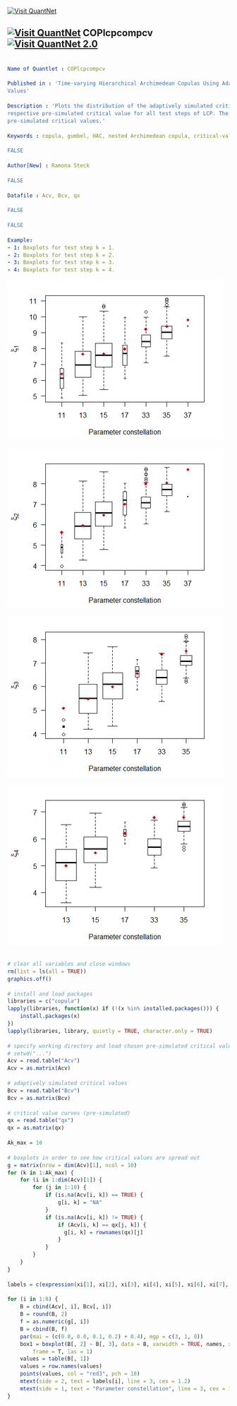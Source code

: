 
[<img src="https://github.com/QuantLet/Styleguide-and-Validation-procedure/blob/master/pictures/banner.png" alt="Visit QuantNet">](http://quantlet.de/index.php?p=info)

## [<img src="https://github.com/QuantLet/Styleguide-and-Validation-procedure/blob/master/pictures/qloqo.png" alt="Visit QuantNet">](http://quantlet.de/) **COPlcpcompcv** [<img src="https://github.com/QuantLet/Styleguide-and-Validation-procedure/blob/master/pictures/QN2.png" width="60" alt="Visit QuantNet 2.0">](http://quantlet.de/d3/ia)

```yaml

Name of Quantlet : COPlcpcompcv

Published in : 'Time-varying Hierarchical Archimedean Copulas Using Adaptively Simulated Critical
Values'

Description : 'Plots the distribution of the adaptively simulated critical values around the
respective pre-simulated critical value for all test steps of LCP. The red points mark the
pre-simulated critical values.'

Keywords : copula, gumbel, HAC, nested Archimedean copula, critical-value, plot, boxplot

FALSE

Author[New] : Ramona Steck

FALSE

Datafile : Acv, Bcv, qx

FALSE

FALSE

Example: 
- 1: Boxplots for test step k = 1.
- 2: Boxplots for test step k = 2.
- 3: Boxplots for test step k = 3.
- 4: Boxplots for test step k = 4.

```

![Picture1](COPlcpcompcv1.png)

![Picture2](COPlcpcompcv2.png)

![Picture3](COPlcpcompcv3.png)

![Picture4](COPlcpcompcv4.png)


```r

# clear all variables and close windows
rm(list = ls(all = TRUE))
graphics.off()

# install and load packages
libraries = c("copula")
lapply(libraries, function(x) if (!(x %in% installed.packages())) {
    install.packages(x)
})
lapply(libraries, library, quietly = TRUE, character.only = TRUE)

# specify working directory and load chosen pre-simulated critical values
# setwd("...")
Acv = read.table("Acv")
Acv = as.matrix(Acv)

# adaptively simulated critical values
Bcv = read.table("Bcv")
Bcv = as.matrix(Bcv)

# critical value curves (pre-simulated)
qx = read.table("qx")
qx = as.matrix(qx)

Ak_max = 10

# boxplots in order to see how critical values are spread out
g = matrix(nrow = dim(Acv)[1], ncol = 10)
for (k in 1:Ak_max) {
    for (i in 1:dim(Acv)[1]) {
        for (j in 1:10) {
            if (is.na(Acv[i, k]) == TRUE) {
                g[i, k] = "NA"
            }
            if (is.na(Acv[i, k]) != TRUE) {
                if (Acv[i, k] == qx[j, k]) {
                  g[i, k] = rownames(qx)[j]
                }
            }
        }
    }
}

labels = c(expression(xi[1], xi[2], xi[3], xi[4], xi[5], xi[6], xi[7], xi[8]))

for (i in 1:8) {
    B = cbind(Acv[, i], Bcv[, i])
    B = round(B, 2)
    f = as.numeric(g[, i])
    B = cbind(B, f)
    par(mai = (c(0.8, 0.8, 0.1, 0.2) + 0.4), mgp = c(3, 1, 0))
    box1 = boxplot(B[, 2] ~ B[, 3], data = B, varwidth = TRUE, names, xlab = "", ylab = "", axes = T, 
        frame = T, las = 1)
    values = table(B[, 1])
    values = row.names(values)
    points(values, col = "red3", pch = 18)
    mtext(side = 2, text = labels[i], line = 3, cex = 1.2)
    mtext(side = 1, text = "Parameter constellation", line = 3, cex = 1)
} 

```

